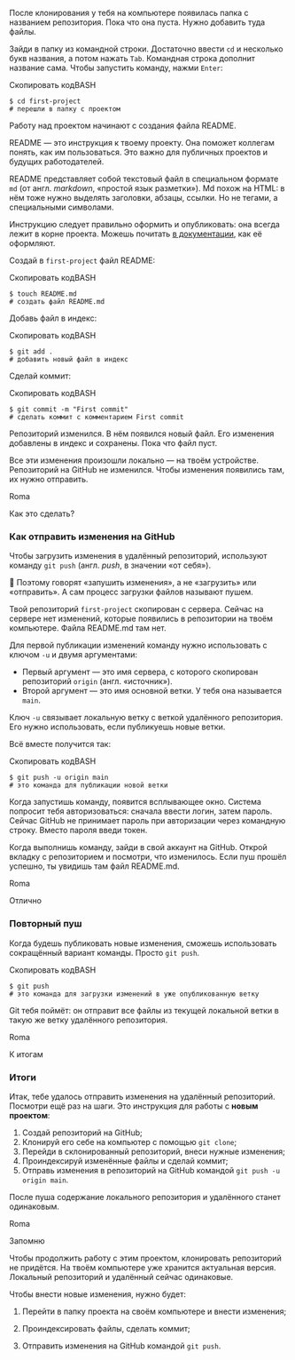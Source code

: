 После клонирования у тебя на компьютере появилась папка с названием репозитория. Пока что она пуста. Нужно добавить туда файлы.

Зайди в папку из командной строки. Достаточно ввести `cd` и несколько букв названия, а потом нажать `Tab`. Командная строка дополнит название сама. Чтобы запустить команду, нажми `Enter`:

Скопировать кодBASH

```
$ cd first-project
# перешли в папку с проектом 
```

Работу над проектом начинают с создания файла README.

README — это инструкция к твоему проекту. Она поможет коллегам понять, как им пользоваться. Это важно для публичных проектов и будущих работодателей.

README представляет собой текстовый файл в специальном формате `md` (от англ. _markdown_, «простой язык разметки»). Md похож на HTML: в нём тоже нужно выделять заголовки, абзацы, ссылки. Но не тегами, а специальными символами.

Инструкцию следует правильно оформить и опубликовать: она всегда лежит в корне проекта. Можешь почитать [в документации](https://github.com/adam-p/markdown-here/wiki/Markdown-Cheatsheet), как её оформляют.

Создай в `first-project` файл README:

Скопировать кодBASH

```
$ touch README.md
# создать файл README.md  
```

Добавь файл в индекс:

Скопировать кодBASH

```
$ git add .
# добавить новый файл в индекс 
```

Сделай коммит:

Скопировать кодBASH

```
$ git commit -m "First commit"
# сделать коммит с комментарием First commit 
```

Репозиторий изменился. В нём появился новый файл. Его изменения добавлены в индекс и сохранены. Пока что файл пуст.

Все эти изменения произошли локально — на твоём устройстве. Репозиторий на GitHub не изменился. Чтобы изменения появились там, их нужно отправить.

Roma

Как это сделать?

### Как отправить изменения на GitHub

Чтобы загрузить изменения в удалённый репозиторий, используют команду `git push` (англ. _push_, в значении «от себя»).

📎 Поэтому говорят «запушить изменения», а не «загрузить» или «отправить». А сам процесс загрузки файлов называют пушем.

Твой репозиторий `first-project` скопирован с сервера. Сейчас на сервере нет изменений, которые появились в репозитории на твоём компьютере. Файла README.md там нет.

Для первой публикации изменений команду нужно использовать с ключом `-u` и двумя аргументами:

- Первый аргумент — это имя сервера, с которого скопирован репозиторий `origin` (англ. «источник»).
- Второй аргумент — это имя основной ветки. У тебя она называется `main`.

Ключ `-u` связывает локальную ветку с веткой удалённого репозитория. Его нужно использовать, если публикуешь новые ветки.

Всё вместе получится так:

Скопировать кодBASH

```
$ git push -u origin main
# это команда для публикации новой ветки  
```

Когда запустишь команду, появится всплывающее окно. Система попросит тебя авторизоваться: сначала ввести логин, затем пароль. Сейчас GitHub не принимает пароль при авторизации через командную строку. Вместо пароля введи токен.

Когда выполнишь команду, зайди в свой аккаунт на GitHub. Открой вкладку с репозиторием и посмотри, что изменилось. Если пуш прошёл успешно, ты увидишь там файл README.md.

Roma

Отлично

### Повторный пуш

Когда будешь публиковать новые изменения, сможешь использовать сокращённый вариант команды. Просто `git push`.

Скопировать кодBASH

```
$ git push
# это команда для загрузки изменений в уже опубликованную ветку 
```

Git тебя поймёт: он отправит все файлы из текущей локальной ветки в такую же ветку удалённого репозитория.

Roma

К итогам

### Итоги

Итак, тебе удалось отправить изменения на удалённый репозиторий. Посмотри ещё раз на шаги. Это инструкция для работы с **новым проектом**:

1. Создай репозиторий на GitHub;
2. Клонируй его себе на компьютер с помощью `git clone`;
3. Перейди в склонированный репозиторий, внеси нужные изменения;
4. Проиндексируй изменённые файлы и сделай коммит;
5. Отправь изменения в репозиторий на GitHub командой `git push -u origin main`.

После пуша содержание локального репозитория и удалённого станет одинаковым.

Roma

Запомню

Чтобы продолжить работу с этим проектом, клонировать репозиторий не придётся. На твоём компьютере уже хранится актуальная версия. Локальный репозиторий и удалённый сейчас одинаковые.

Чтобы внести новые изменения, нужно будет:

1. Перейти в папку проекта на своём компьютере и внести изменения;

2. Проиндексировать файлы, сделать коммит;

3. Отправить изменения на GitHub командой `git push`.